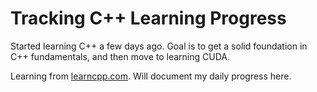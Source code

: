 # Tracking C++ Learning Progress

Started learning C++ a few days ago. Goal is to get a solid foundation in C++ fundamentals, and then move to learning CUDA.

Learning from [learncpp.com](learncpp.com). Will document my daily progress here.